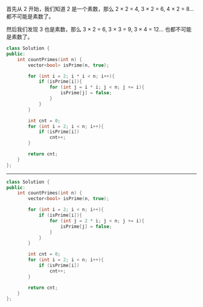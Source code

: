 首先从 2 开始，我们知道 2 是一个素数，那么 2 × 2 = 4, 3 × 2 = 6, 4 × 2 = 8... 都不可能是素数了。

然后我们发现 3 也是素数，那么 3 × 2 = 6, 3 × 3 = 9, 3 × 4 = 12... 也都不可能是素数了。

```c++
class Solution {
public:
    int countPrimes(int n) {
        vector<bool> isPrime(n, true);

        for (int i = 2; i * i < n; i++){
            if (isPrime[i]){
                for (int j = i * i; j < n; j += i){
                    isPrime[j] = false;
                }
            }
        }

        int cnt = 0;
        for (int i = 2; i < n; i++){
            if (isPrime[i])
                cnt++;
        }

        return cnt;
    }
};
```
---
```c++
class Solution {
public:
    int countPrimes(int n) {
        vector<bool> isPrime(n, true);

        for (int i = 2; i < n; i++){
            if (isPrime[i]){
                for (int j = 2 * i; j < n; j += i){
                    isPrime[j] = false;
                }
            }
        }

        int cnt = 0;
        for (int i = 2; i < n; i++){
            if (isPrime[i])
                cnt++;
        }

        return cnt;
    }
};
```
